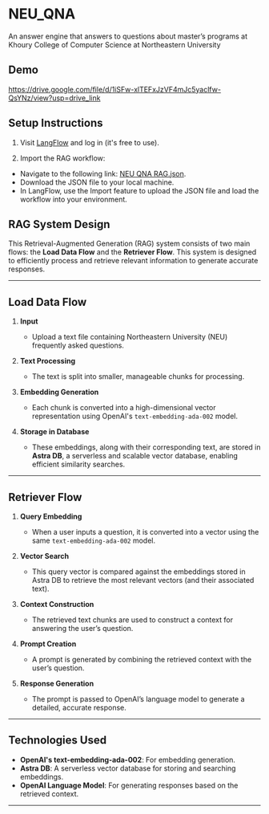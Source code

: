 # NEU_QNA

An answer engine that answers to questions about master’s programs at Khoury College of Computer Science at Northeastern University

## Demo

https://drive.google.com/file/d/1iSFw-xlTEFxJzVF4mJc5yaclfw-QsYNz/view?usp=drive_link

## Setup Instructions

1. Visit [LangFlow](https://www.langflow.org/) and log in (it's free to use).

2. Import the RAG workflow:

- Navigate to the following link: [NEU QNA RAG.json](https://github.com/Zhiqian-Zhang/NEU_QNA/blob/main/rag/NEU%20QNA%20RAG.json).
- Download the JSON file to your local machine.
- In LangFlow, use the Import feature to upload the JSON file and load the workflow into your environment.

## RAG System Design

This Retrieval-Augmented Generation (RAG) system consists of two main flows: the **Load Data Flow** and the **Retriever Flow**. This system is designed to efficiently process and retrieve relevant information to generate accurate responses.

---

## Load Data Flow

1. **Input**

   - Upload a text file containing Northeastern University (NEU) frequently asked questions.

2. **Text Processing**

   - The text is split into smaller, manageable chunks for processing.

3. **Embedding Generation**

   - Each chunk is converted into a high-dimensional vector representation using OpenAI's `text-embedding-ada-002` model.

4. **Storage in Database**
   - These embeddings, along with their corresponding text, are stored in **Astra DB**, a serverless and scalable vector database, enabling efficient similarity searches.

---

## Retriever Flow

1. **Query Embedding**

   - When a user inputs a question, it is converted into a vector using the same `text-embedding-ada-002` model.

2. **Vector Search**

   - This query vector is compared against the embeddings stored in Astra DB to retrieve the most relevant vectors (and their associated text).

3. **Context Construction**

   - The retrieved text chunks are used to construct a context for answering the user’s question.

4. **Prompt Creation**

   - A prompt is generated by combining the retrieved context with the user’s question.

5. **Response Generation**
   - The prompt is passed to OpenAI’s language model to generate a detailed, accurate response.

---

## Technologies Used

- **OpenAI's text-embedding-ada-002**: For embedding generation.
- **Astra DB**: A serverless vector database for storing and searching embeddings.
- **OpenAI Language Model**: For generating responses based on the retrieved context.

---
